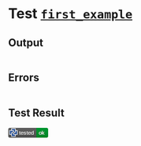 # Test [`first_example`](../README.md#L82)

## Output

```,plain
```

## Errors

```,plain
```

## Test Result

![OK](../.test/first_example.png)
